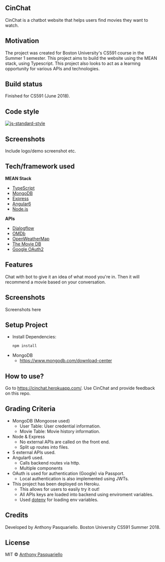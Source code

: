 ## CinChat
CinChat is a chatbot website that helps users find movies they want to watch.

## Motivation
The project was created for Boston University's CS591 course in the Summer 1 semester. This project aims to build the website using the MEAN stack, using Typescript. This project also looks to act as a learning opportunity for various APIs and technologies.

## Build status
Finished for CS591 (June 2018).

## Code style
[![js-standard-style](https://img.shields.io/badge/code%20style-standard-brightgreen.svg?style=flat)](https://github.com/feross/standard)
 
## Screenshots
Include logo/demo screenshot etc.

## Tech/framework used
<b>MEAN Stack</b>
- [TypeScript](https://www.typescriptlang.org/)
- [MongoDB](https://www.typescriptlang.org/)
- [Express](https://expressjs.com/)
- [Angular6](https://angular.io/)
- [Node.js](https://nodejs.org/en/)

<b>APIs</b>
- [Dialogflow](https://dialogflow.com/)
- [OMDb](http://www.omdbapi.com/)
- [OpenWeatherMap](https://openweathermap.org/)
- [The Movie DB](https://www.themoviedb.org/?language=en)
- [Google OAuth2](https://google.com)

## Features
Chat with bot to give it an idea of what mood you're in. Then it will recommend a movie based on your conversation.

## Screenshots
Screenshots here

## Setup Project

- Install Dependencies:
    ```javascript
    npm install
    ```
- MongoDB
    - https://www.mongodb.com/download-center     

## How to use?
Go to https://cinchat.herokuapp.com/. Use CinChat and provide feedback on this repo.

## Grading Criteria 
- MongoDB (Mongoose used)
  - User Table: User credential information.
  - Movie Table: Movie history information.
 - Node & Express
    - No external APIs are called on the front end.
    - Split up routes into files.
- 5 external APIs used.
- Angular6 used. 
    - Calls backend routes via http.
    - Multiple components
- OAuth is used for authentication (Google) via Passport.
    - Local authentication is also implemented using JWTs.
- This project has been deployed on Heroku.
    - This allows for users to easily try it out!
    - All APIs keys are loaded into backend using enviroment variables.
     - Used [dotenv](https://github.com/motdotla/dotenv) for loading env variables.

## Credits
Developed by Anthony Pasquariello.
Boston University CS591 Summer 2018.

## License

MIT © [Anthony Pasquariello](https://github.com/antpas)

